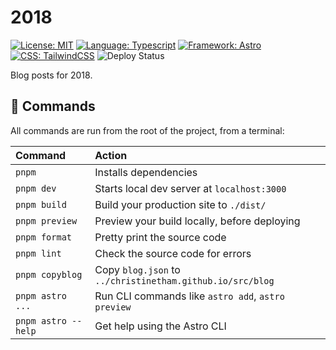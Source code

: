 # 2018

[![License: MIT](https://img.shields.io/badge/License-MIT-yellow.svg)](https://opensource.org/licenses/MIT)
[![Language: Typescript](https://img.shields.io/badge/language-TypeScript-blue.svg?style=flat-square)](https://www.typescriptlang.org)
[![Framework: Astro](https://img.shields.io/badge/framework-Astro-BC52EE?logo=astro&logoColor=fff?style=flat-square)](https://astro.build)
[![CSS: TailwindCSS](https://img.shields.io/badge/css-TailwindCSS-%2338B2AC.svg?logo=tailwind-css&logoColor=white?style=flat-square)](https://tailwindcss.com)
![Deploy Status](https://github.com/ChristineTham/christinetham.github.io/actions/workflows/deploy.yml/badge.svg)

Blog posts for 2018.

## 🧞 Commands

All commands are run from the root of the project, from a terminal:

| Command             | Action                                                     |
| :------------------ | :--------------------------------------------------------- |
| `pnpm`              | Installs dependencies                                      |
| `pnpm dev`          | Starts local dev server at `localhost:3000`                |
| `pnpm build`        | Build your production site to `./dist/`                    |
| `pnpm preview`      | Preview your build locally, before deploying               |
| `pnpm format`       | Pretty print the source code                               |
| `pnpm lint`         | Check the source code for errors                           |
| `pnpm copyblog`     | Copy `blog.json` to `../christinetham.github.io/src/blog`  |
| `pnpm astro ...`    | Run CLI commands like `astro add`, `astro preview`         |
| `pnpm astro --help` | Get help using the Astro CLI                               |
